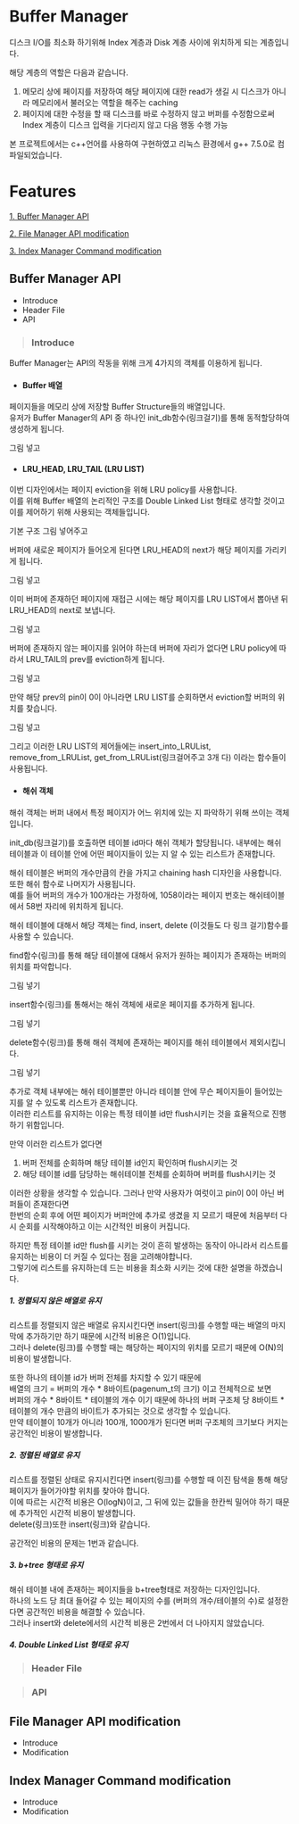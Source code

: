 Buffer Manager   
==============
디스크 I/O를 최소화 하기위해 Index 계층과 Disk 계층 사이에 위치하게 되는 계층입니다.   
     
해당 계층의 역할은 다음과 같습니다.   
1. 메모리 상에 페이지를 저장하여 해당 페이지에 대한 read가 생길 시 디스크가 아니라 메모리에서 불러오는 역할을 해주는 caching   
2. 페이지에 대한 수정을 할 때 디스크를 바로 수정하지 않고 버퍼를 수정함으로써 Index 계층이 디스크 입력을 기다리지 않고 다음 행동 수행 가능
   
본 프로젝트에서는 c++언어를 사용하여 구현하였고 리눅스 환경에서 g++ 7.5.0로 컴파일되었습니다.
  
Features
========
[1. Buffer Manager API](#buffer-manager-api)
   
[2. File Manager API modification](#file-manager-api-modification)
   
[3. Index Manager Command modification](#index-manager-command-modification)
   
## Buffer Manager API
+ Introduce
+ Header File
+ API

> ### Introduce
Buffer Manager는 API의 작동을 위해 크게 4가지의 객체를 이용하게 됩니다.     
    
+ #### Buffer 배열   
페이지들을 메모리 상에 저장할 Buffer Structure들의 배열입니다.   
유저가 Buffer Manager의 API 중 하나인 init_db함수(링크걸기)를 통해 동적할당하여 생성하게 됩니다.   
   
그림 넣고   

+ #### LRU_HEAD, LRU_TAIL (LRU LIST)   
이번 디자인에서는 페이지 eviction을 위해 LRU policy를 사용합니다.      
이를 위해 Buffer 배열의 논리적인 구조를 Double Linked List 형태로 생각할 것이고 이를 제어하기 위해 사용되는 객체들입니다.   
   
기본 구조 그림 넣어주고   
   
버퍼에 새로운 페이지가 들어오게 된다면 LRU_HEAD의 next가 해당 페이지를 가리키게 됩니다.   
   
그림 넣고   
   
이미 버퍼에 존재하던 페이지에 재접근 시에는 해당 페이지를 LRU LIST에서 뽑아낸 뒤 LRU_HEAD의 next로 보냅니다.   
   
그림 넣고   
   
버퍼에 존재하지 않는 페이지를 읽어야 하는데 버퍼에 자리가 없다면 LRU policy에 따라서 LRU_TAIL의 prev를 eviction하게 됩니다.   
   
그림 넣고   
   
만약 해당 prev의 pin이 0이 아니라면 LRU LIST를 순회하면서 eviction할 버퍼의 위치를 찾습니다.   
   
그림 넣고   
   
그리고 이러한 LRU LIST의 제어들에는 insert_into_LRUList, remove_from_LRUList, get_from_LRUList(링크걸어주고 3개 다) 이라는 함수들이 사용됩니다.   

+ #### 해쉬 객체   
해쉬 객체는 버퍼 내에서 특정 페이지가 어느 위치에 있는 지 파악하기 위해 쓰이는 객체입니다.    
     
init_db(링크걸기)를 호출하면 테이블 id마다 해쉬 객체가 할당됩니다. 내부에는 해쉬 테이블과 이 테이블 안에 어떤 페이지들이 있는 지 알 수 있는 리스트가 존재합니다.   
   
해쉬 테이블은 버퍼의 개수만큼의 칸을 가지고 chaining hash 디자인을 사용합니다. 또한 해쉬 함수로 나머지가 사용됩니다.   
예를 들어 버퍼의 개수가 100개라는 가정하에, 1058이라는 페이지 번호는 해쉬테이블에서 58번 자리에 위치하게 됩니다.   
   
해쉬 테이블에 대해서 해당 객체는 find, insert, delete (이것들도 다 링크 걸기)함수를 사용할 수 있습니다.   
   
find함수(링크)를 통해 해당 테이블에 대해서 유저가 원하는 페이지가 존재하는 버퍼의 위치를 파악합니다.   
   
그림 넣기   
   
insert함수(링크)를 통해서는 해쉬 객체에 새로운 페이지를 추가하게 됩니다. 
   
그림 넣기   
   
delete함수(링크)를 통해 해쉬 객체에 존재하는 페이지를 해쉬 테이블에서 제외시킵니다.   
   
그림 넣기
   
추가로 객체 내부에는 해쉬 테이블뿐만 아니라 테이블 안에 무슨 페이지들이 들어있는 지를 알 수 있도록 리스트가 존재합니다.   
이러한 리스트를 유지하는 이유는 특정 테이블 id만 flush시키는 것을 효율적으로 진행하기 위함입니다.   
   
만약 이러한 리스트가 없다면   
   
1. 버퍼 전체를 순회하며 해당 테이블 id인지 확인하며 flush시키는 것   
2. 해당 테이블 id를 담당하는 해쉬테이블 전체를 순회하며 버퍼를 flush시키는 것   
      
이러한 상황을 생각할 수 있습니다. 그러나 만약 사용자가 여럿이고 pin이 0이 아닌 버퍼들이 존재한다면   
한번의 순회 후에 어떤 페이지가 버퍼안에 추가로 생겼을 지 모르기 때문에 처음부터 다시 순회를 시작해야하고 이는 시간적인 비용이 커집니다.   
   
하지만 특정 테이블 id만 flush를 시키는 것이 흔히 발생하는 동작이 아니라서 리스트를 유지하는 비용이 더 커질 수 있다는 점을 고려해야합니다.    
그렇기에 리스트를 유지하는데 드는 비용을 최소화 시키는 것에 대한 설명을 하겠습니다.   
   
##### 1. 정렬되지 않은 배열로 유지   
리스트를 정렬되지 않은 배열로 유지시킨다면 insert(링크)를 수행할 때는 배열의 마지막에 추가하기만 하기 때문에 시간적 비용은 O(1)입니다.      
그러나 delete(링크)를 수행할 때는 해당하는 페이지의 위치를 모르기 때문에 O(N)의 비용이 발생합니다.   
    
또한 하나의 테이블 id가 버퍼 전체를 차지할 수 있기 때문에      
배열의 크기 = 버퍼의 개수 * 8바이트(pagenum_t의 크기) 이고 전체적으로 보면     
버퍼의 개수 * 8바이트 * 테이블의 개수 이기 때문에 하나의 버퍼 구조체 당 8바이트 * 테이블의 개수 만큼의 바이트가 추가되는 것으로 생각할 수 있습니다.   
만약 테이블이 10개가 아니라 100개, 1000개가 된다면 버퍼 구조체의 크기보다 커지는 공간적인 비용이 발생합니다.   

##### 2. 정렬된 배열로 유지   
리스트를 정렬된 상태로 유지시킨다면 insert(링크)를 수행할 때 이진 탐색을 통해 해당 페이지가 들어가야할 위치를 찾아야 합니다.   
이에 따르는 시간적 비용은 O(logN)이고, 그 뒤에 있는 값들을 한칸씩 밀어야 하기 때문에 추가적인 시간적 비용이 발생합니다.   
delete(링크)또한 insert(링크)와 같습니다.   
   
공간적인 비용의 문제는 1번과 같습니다.   

##### 3. b+tree 형태로 유지   
해쉬 테이블 내에 존재하는 페이지들을 b+tree형태로 저장하는 디자인입니다.    
하나의 노드 당 최대 들어갈 수 있는 페이지의 수를 (버퍼의 개수/테이블의 수)로 설정한다면 공간적인 비용을 해결할 수 있습니다.   
그러나 insert와 delete에서의 시간적 비용은 2번에서 더 나아지지 않았습니다.   
##### 4. Double Linked List 형태로 유지   



> ### Header File
   
> ### API
   
## File Manager API modification
+ Introduce
+ Modification
## Index Manager Command modification
+ Introduce
+ Modification